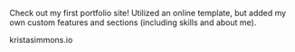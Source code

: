 Check out my first portfolio site! Utilized an online template, but added my own custom features and sections (including skills and about me). 

kristasimmons.io

